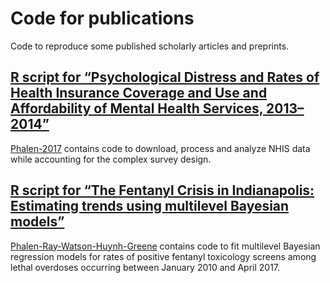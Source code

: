 Code for publications
=============

Code to reproduce some published scholarly articles and preprints.

[R script for “Psychological Distress and Rates of Health Insurance Coverage and Use and Affordability of Mental Health Services, 2013–2014”](Phalen-2017)
-------

[Phalen-2017](Phalen-2017) contains code to download, process and analyze NHIS data while accounting for the complex survey design.

[R script for “The Fentanyl Crisis in Indianapolis: Estimating trends using multilevel Bayesian models”](Phalen-Ray-Watson-Huynh-Greene)
-------

[Phalen-Ray-Watson-Huynh-Greene](Phalen-Ray-Watson-Huynh-Greene) contains code to fit multilevel Bayesian regression models for rates of positive fentanyl toxicology screens among lethal overdoses occurring between January 2010 and April 2017.